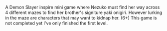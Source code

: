 A Demon Slayer inspire mini game where Nezuko must find her way across 4 different mazes to find her brother's signiture yaki onigiri. 
However lurking in the maze are characters that may want to kidnap her. (6+)
This game is not completed yet I've only finished the first level.
